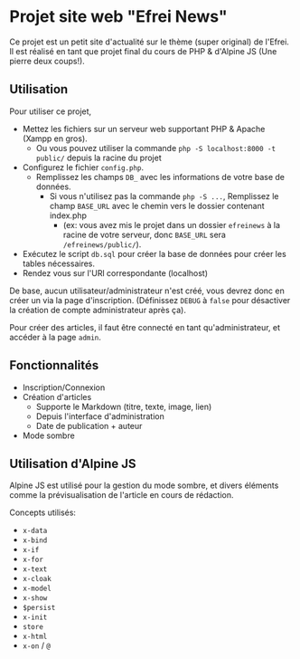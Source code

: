 # Projet site web "Efrei News"

Ce projet est un petit site d'actualité sur le thème (super original) de l'Efrei. Il est réalisé en tant que projet final du cours de PHP & d'Alpine JS (Une pierre deux coups!).

## Utilisation
Pour utiliser ce projet,

- Mettez les fichiers sur un serveur web supportant PHP & Apache (Xampp en gros).
  - Ou vous pouvez utiliser la commande `php -S localhost:8000 -t public/` depuis la racine du projet
- Configurez le fichier `config.php`.
    - Remplissez les champs `DB_` avec les informations de votre base de données.
        - Si vous n'utilisez pas la commande `php -S ...`, Remplissez le champ `BASE_URL` avec le chemin vers le dossier contenant index.php
            - (ex: vous avez mis le projet dans un dossier `efreinews` à la racine de votre serveur, donc `BASE_URL` sera `/efreinews/public/`).
- Exécutez le script `db.sql` pour créer la base de données pour créer les tables nécessaires.
- Rendez vous sur l'URl correspondante (localhost)

De base, aucun utilisateur/administrateur n'est créé, vous devrez donc en créer un via la page d'inscription. (Définissez `DEBUG` à `false` pour désactiver la création de compte administrateur après ça).

Pour créer des articles, il faut être connecté en tant qu'administrateur, et accéder à la page `admin`.

## Fonctionnalités
- Inscription/Connexion
- Création d'articles
    - Supporte le Markdown (titre, texte, image, lien)
    - Depuis l'interface d'administration
    - Date de publication + auteur
- Mode sombre

## Utilisation d'Alpine JS
Alpine JS est utilisé pour la gestion du mode sombre, et divers éléments comme la prévisualisation de l'article en cours de rédaction.

Concepts utilisés:
- `x-data`
- `x-bind`
- `x-if`
- `x-for`
- `x-text`
- `x-cloak`
- `x-model`
- `x-show`
- `$persist`
- `x-init`
- `store`
- `x-html`
- `x-on` / `@`
